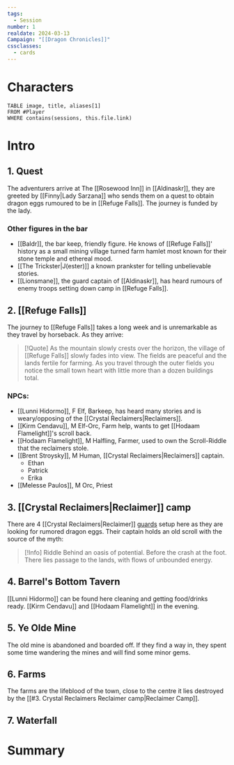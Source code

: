 ```yaml
---
tags:
  - Session
number: 1
realdate: 2024-03-13
Campaign: "[[Dragon Chronicles]]"
cssclasses:
  - cards
---
```

# Characters
```dataview
TABLE image, title, aliases[1]
FROM #Player 
WHERE contains(sessions, this.file.link)
```
# Intro
## 1. Quest
The adventurers arrive at The [[Rosewood Inn]] in [[Aldinaskr]], they are greeted by [[Finny|Lady Sarzana]] who sends them on a quest to obtain dragon eggs rumoured to be in [[Refuge Falls]]. The journey is funded by the lady.
### Other figures in the bar
- [[Baldr]], the bar keep, friendly figure. He knows of [[Refuge Falls]]' history as a small mining village turned farm hamlet most known for their stone temple and ethereal mood.
- [[The Trickster|J(ester)]] a known prankster for telling unbelievable stories.
- [[Lionsmane]], the guard captain of [[Aldinaskr]], has heard rumours of enemy troops setting down camp in [[Refuge Falls]].
## 2. [[Refuge Falls]]
The journey to [[Refuge Falls]] takes a long week and is unremarkable as they travel by horseback. As they arrive:

> [!Quote]
> As the mountain slowly crests over the horizon, the village of [[Refuge Falls]] slowly fades into view. The fields are peaceful and the lands fertile for farming. As you travel through the outer fields you notice the small town heart with little more than a dozen buildings total.

### NPCs:
- [[Lunni Hidormo]], F Elf, Barkeep, has heard many stories and is weary/opposing of the [[Crystal Reclaimers|Reclaimers]].
- [[Kirm Cendavu]], M Elf-Orc, Farm help, wants to get [[Hodaam Flamelight]]'s scroll back.
- [[Hodaam Flamelight]], M Halfling, Farmer, used to own the Scroll-Riddle that the reclaimers stole.
- [[Brent Stroysky]], M Human, [[Crystal Reclaimers|Reclaimers]] captain.
	- Ethan
	- Patrick
	- Erika
- [[Melesse Paulos]], M Orc, Priest

## 3. [[Crystal Reclaimers|Reclaimer]] camp
There are 4 [[Crystal Reclaimers|Reclaimer]] [guards](https://2e.aonprd.com/NPCs.aspx?ID=933&Weak=true) setup here as they are looking for rumored dragon eggs. Their captain holds an old scroll with the source of the myth:

> [!Info] Riddle
> Behind an oasis of potential.
> Before the crash at the foot.
> There lies passage to the lands,
> with flows of unbounded energy.

## 4. Barrel's Bottom Tavern
[[Lunni Hidormo]] can be found here cleaning and getting food/drinks ready. [[Kirm Cendavu]] and [[Hodaam Flamelight]] in the evening.
## 5. Ye Olde Mine
The old mine is abandoned and boarded off. If they find a way in, they spent some time wandering the mines and will find some minor gems.
## 6. Farms
The farms are the lifeblood of the town, close to the centre it lies destroyed by the [[#3. Crystal Reclaimers Reclaimer camp|Reclaimer Camp]].
## 7. Waterfall


# Summary

